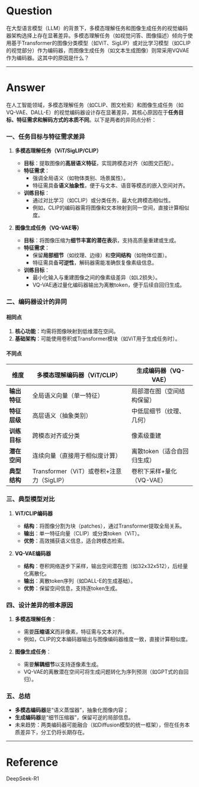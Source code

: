 # Question

在大型语言模型（LLM）的背景下，多模态理解任务和图像生成任务的视觉编码器架构选择上存在显著差异。多模态理解任务（如视觉问答、图像描述）倾向于使用基于Transformer的图像分类模型（如ViT、SigLIP）或对比学习模型（如CLIP的视觉部分）作为编码器，而图像生成任务（如文本生成图像）则常采用VQVAE作为编码器。这其中的原因是什么？

---
# Answer

在人工智能领域，多模态理解任务（如CLIP、图文检索）和图像生成任务（如VQ-VAE、DALL-E）的视觉编码器设计存在显著差异，其核心原因在于**任务目标、特征需求和解码方式的本质不同**。以下是两者的异同点分析：

### **一、任务目标与特征需求差异**
1. **多模态理解任务（ViT/SigLIP/CLIP）**  
   - **目标**：提取图像的**高层语义特征**，实现跨模态对齐（如图文匹配）。  
   - **特征需求**：  
     - 强调全局语义（如物体类别、场景属性）。  
     - 特征需具备**语义抽象性**，便于与文本、语音等模态的嵌入空间对齐。  
   - **训练目标**：  
     - 通过对比学习（如CLIP）或分类任务，最大化跨模态相似性。  
     - 例如，CLIP的编码器需将图像和文本映射到同一空间，直接计算相似度。

2. **图像生成任务（VQ-VAE等）**  
   - **目标**：将图像压缩为**细节丰富的潜在表示**，支持高质量重建或生成。  
   - **特征需求**：  
     - 保留**局部细节**（如纹理、边缘）和**空间结构**（如物体位置）。  
     - 特征需具备**可逆性**，解码器需能准确恢复像素级信息。  
   - **训练目标**：  
     - 最小化输入与重建图像之间的像素级差异（如L2损失）。  
     - VQ-VAE通过量化编码器输出为离散token，便于后续自回归生成。

### **二、编码器设计的异同**
#### **相同点**  
1. **核心功能**：均需将图像映射到低维潜在空间。  
2. **基础架构**：可能使用卷积或Transformer模块（如ViT用于生成任务时）。

#### **不同点**  
| **维度**         | **多模态理解编码器（ViT/CLIP）**          | **生成编码器（VQ-VAE）**                |
|------------------|---------------------------------------|--------------------------------------|
| **输出特征**      | 全局语义向量（单一特征）                 | 局部潜在图（空间结构保留）             |
| **特征层级**      | 高层语义（抽象类别）                     | 中低层细节（纹理、几何）               |
| **训练目标**      | 跨模态对齐或分类                         | 像素级重建                            |
| **潜在空间**      | 连续向量（直接用于相似度计算）            | 离散token（适合自回归生成）            |
| **典型结构**      | Transformer（ViT）或卷积+注意力（SigLIP） | 卷积下采样+量化（VQ-VAE）              |

### **三、典型模型对比**
1. **ViT/CLIP编码器**  
   - **结构**：将图像分割为块（patches），通过Transformer提取全局关系。  
   - **输出**：单一特征向量（CLIP）或分类token（ViT）。  
   - **优势**：高效捕获语义信息，适合跨模态检索。

2. **VQ-VAE编码器**  
   - **结构**：卷积网络逐步下采样，输出空间潜在图（如32x32x512），后经量化离散化。  
   - **输出**：离散token序列（如DALL-E的生成基础）。  
   - **优势**：保留空间信息，支持逐token生成。

### **四、设计差异的根本原因**
1. **多模态理解任务**：  
   - 需要**压缩语义**而非像素，特征需与文本对齐。  
   - 例如，CLIP的文本编码器输出与图像编码器维度一致，直接计算相似度。

2. **图像生成任务**：  
   - 需要**解耦细节**以支持逐像素生成。  
   - VQ-VAE的离散潜在空间可将生成问题转化为序列预测（如GPT式的自回归）。

### **五、总结**
- **多模态编码器**是“语义蒸馏器”，抽象化图像内容；  
- **生成编码器**是“细节压缩器”，保留可逆的局部信息。  
- 未来趋势：两类编码器可能融合（如Diffusion模型的统一框架），但在任务本质差异下，分工仍将长期存在。

---

# Reference

DeepSeek-R1